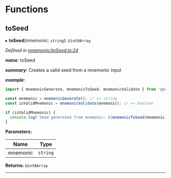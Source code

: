 

# Functions

<a id="toseed"></a>

##  toSeed

▸ **toSeed**(mnemonic: *`string`*): `Uint8Array`

*Defined in [mnemonic/toSeed.ts:24](https://github.com/polkadot-js/common/blob/8513530/packages/util-crypto/src/mnemonic/toSeed.ts#L24)*

*__name__*: toSeed

*__summary__*: Creates a valid seed from a mnemonic input

*__example__*:   

```javascript
import { mnemonicGenerate, mnemonicToSeed, mnemonicValidate } from '@polkadot/util-crypto';

const mnemonic = mnemonicGenerate(); // => string
const isValidMnemonic = mnemonicValidate(mnemonic); // => boolean

if (isValidMnemonic) {
  console.log(`Seed generated from mnemonic: ${mnemonicToSeed(mnemonic)}`); => u8a
}
```

**Parameters:**

| Name | Type |
| ------ | ------ |
| mnemonic | `string` |

**Returns:** `Uint8Array`

___

